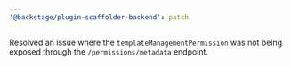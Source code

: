 ```yaml
---
'@backstage/plugin-scaffolder-backend': patch
---
```


Resolved an issue where the `templateManagementPermission` was not being exposed through the `/permissions/metadata` endpoint.

